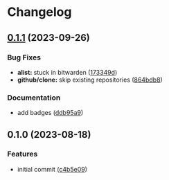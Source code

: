 # Changelog

## [0.1.1](https://github.com/liblaf/utils-cli/compare/v0.1.0...v0.1.1) (2023-09-26)


### Bug Fixes

* **alist:** stuck in bitwarden ([173349d](https://github.com/liblaf/utils-cli/commit/173349d25ed8a2f8131a3c8ff5bdb62652d6e8c9))
* **github/clone:** skip existing repositories ([864bdb8](https://github.com/liblaf/utils-cli/commit/864bdb80a85517e5862d6e1aaacde1ef94768857))


### Documentation

* add badges ([ddb95a9](https://github.com/liblaf/utils-cli/commit/ddb95a9a0c8d94e997a62e7b66ca800b92446b9b))

## 0.1.0 (2023-08-18)

### Features

- initial commit ([c4b5e09](https://github.com/liblaf/utils-cli/commit/c4b5e090bada0121da7906d410a0bf0db86e09ca))
